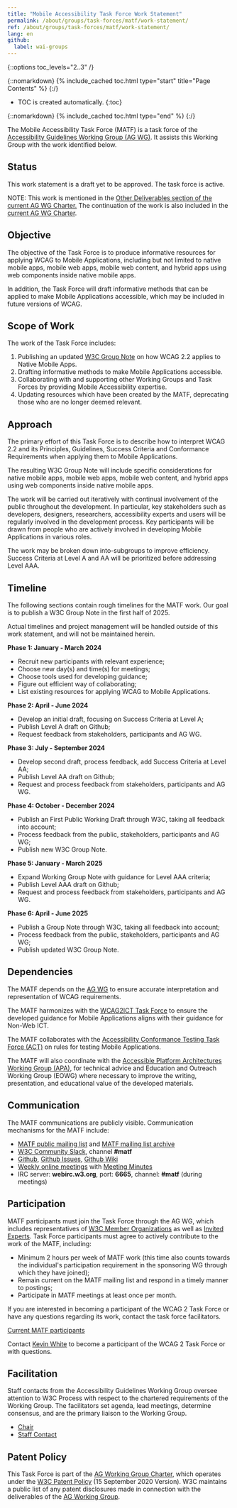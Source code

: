 ```yaml
---
title: "Mobile Accessibility Task Force Work Statement"
permalink: /about/groups/task-forces/matf/work-statement/
ref: /about/groups/task-forces/matf/work-statement/
lang: en
github:
  label: wai-groups
---
```


{::options toc_levels="2..3" /}

{::nomarkdown}
{% include_cached toc.html type="start" title="Page Contents" %}
{:/}

-   TOC is created automatically.
{:toc}

{::nomarkdown}
{% include_cached toc.html type="end" %}
{:/}

The Mobile Accessibility Task Force (MATF) is a task force of the [Accessibility Guidelines Working Group (AG WG)](/about/groups/agwg/). It assists this Working Group with the work identified below.

## Status

This work statement is a draft yet to be approved. The task force is active.

NOTE: This work is mentioned in the [Other Deliverables section of the current AG WG Charter.](https://www.w3.org/2019/12/ag-charter#ig-other-deliverables) The continuation of the work is also included in the [current AG WG Charter](https://www.w3.org/2023/11/ag-charter).

## Objective

The objective of the Task Force is to produce informative resources for applying WCAG to Mobile Applications, including but not limited to native mobile apps, mobile web apps, mobile web content, and hybrid apps using web components inside native mobile apps.

In addition, the Task Force will draft informative methods that can be applied to make Mobile Applications accessible, which may be included in future versions of WCAG.

## Scope of Work

The work of the Task Force includes:

1. Publishing an updated [W3C Group Note](https://www.w3.org/standards/types/) on how WCAG 2.2 applies to Native Mobile Apps.
2. Drafting informative methods to make Mobile Applications accessible.
3. Collaborating with and supporting other Working Groups and Task Forces by providing Mobile Accessibility expertise.
4. Updating resources which have been created by the MATF, deprecating those who are no longer deemed relevant.


## Approach

The primary effort of this Task Force is to describe how to interpret WCAG 2.2 and its Principles, Guidelines, Success Criteria and Conformance Requirements when applying them to Mobile Applications. 

The resulting W3C Group Note will include specific considerations for native mobile apps, mobile web apps, mobile web content, and hybrid apps using web components inside native mobile apps.

The work will be carried out iteratively with continual involvement of the public throughout the development. In particular, key stakeholders such as developers, designers, researchers, accessibility experts and users will be regularly involved in the development process. Key participants will be drawn from people who are actively involved in developing Mobile Applications in various roles.

The work may be broken down into-subgroups to improve efficiency. Success Criteria at Level A and AA will be prioritized before addressing Level AAA.

## Timeline

The following sections contain rough timelines for the MATF work. Our goal is to publish a W3C Group Note in the first half of 2025.

Actual timelines and project management will be handled outside of this work statement, and will not be maintained herein.

**Phase 1: January - March 2024**

* Recruit new participants with relevant experience;
* Choose new day(s) and time(s) for meetings;
* Choose tools used for developing guidance;
* Figure out efficient way of collaborating;
* List existing resources for applying WCAG to Mobile Applications.

**Phase 2: April - June 2024**

* Develop an initial draft, focusing on Success Criteria at Level A;
* Publish Level A draft on Github;
* Request feedback from stakeholders, participants and AG WG.

**Phase 3: July - September 2024**

* Develop second draft, process feedback, add Success Criteria at Level AA;
* Publish Level AA draft on Github;
* Request and process feedback from stakeholders, participants and AG WG.

**Phase 4: October - December 2024**

* Publish an First Public Working Draft through W3C, taking all feedback into account;
* Process feedback from the public, stakeholders, participants and AG WG;
* Publish new W3C Group Note.

**Phase 5: January - March 2025**

* Expand Working Group Note with guidance for Level AAA criteria;
* Publish Level AAA draft on Github;
* Request and process feedback from stakeholders, participants and AG WG.

**Phase 6: April - June 2025**

* Publish a Group Note through W3C, taking all feedback into account;
* Process feedback from the public, stakeholders, participants and AG WG;
* Publish updated W3C Group Note.

## Dependencies

The MATF depends on the [AG WG](/about/groups/agwg/) to ensure accurate interpretation and representation of WCAG requirements.

The MATF harmonizes with the [WCAG2ICT Task Force](/about/groups/task-forces/wcag2ict/) to ensure the developed guidance for Mobile Applications aligns with their guidance for Non-Web ICT.

The MATF collaborates with the [Accessibility Conformance Testing Task Force (ACT)](/about/groups/task-forces/conformance-testing/) on rules for testing Mobile Applications.

The MATF will also coordinate with the [Accessible Platform Architectures Working Group (APA)](/about/groups/apawg/), for technical advice and Education and Outreach Working Group (EOWG) where necessary to improve the writing, presentation, and educational value of the developed materials.

## Communication

The MATF communications are publicly visible. Communication mechanisms for the MATF include:

* [MATF public mailing list](mailto:public-mobile-a11y-tf@w3.org) and [MATF mailing list archive](https://lists.w3.org/Archives/Public/public-mobile-a11y-tf/)
* [W3C Community Slack](https://www.w3.org/slack-w3ccommunity-invite), channel **#matf**
* [Github](https://github.com/w3c/matf), [Github Issues](https://github.com/w3c/matf/issues), [Github Wiki](https://github.com/w3c/matf/wiki)
* [Weekly online meetings](https://www.w3.org/groups/tf/mobile-a11y-tf/calendar/) with [Meeting Minutes](https://www.w3.org/groups/tf/mobile-a11y-tf/calendar/?past=1&tf=0)
* IRC server: **webirc.w3.org**, port: **6665**, channel: **#matf** (during meetings)

## Participation

MATF participants must join the Task Force through the AG WG, which includes representatives of [W3C Member Organizations](https://www.w3.org/membership/list/) as well as [Invited Experts](https://www.w3.org/invited-experts/). Task Force participants must agree to actively contribute to the work of the MATF, including:

* Minimum 2 hours per week of MATF work (this time also counts towards the individual's participation requirement in the sponsoring WG through which they have joined);
* Remain current on the MATF mailing list and respond in a timely manner to postings;
* Participate in MATF meetings at least once per month.

If you are interested in becoming a participant of the WCAG 2 Task Force or have any questions regarding its work, contact the task force facilitators.

[Current MATF participants](https://www.w3.org/groups/tf/mobile-a11y-tf/participants/)

Contact [Kevin White](mailto:kevin@w3.org) to become a participant of the WCAG 2 Task Force or with questions.

## Facilitation

Staff contacts from the Accessibility Guidelines Working Group oversee attention to W3C Process with respect to the chartered requirements of the Working Group. The facilitators set agenda, lead meetings, determine consensus, and are the primary liaison to the Working Group.

* [Chair](https://www.w3.org/groups/tf/wcag2x-backlog/mobile-a11y-tf/#chairs)
* [Staff Contact](https://www.w3.org/groups/tf/wcag2x-backlog/mobile-a11y-tf/#staff)

## Patent Policy

This Task Force is part of the [AG Working Group Charter](https://www.w3.org/WAI/GL/charter), which operates under the [W3C Patent Policy](https://www.w3.org/Consortium/Patent-Policy-20200915/) (15 September 2020 Version). W3C maintains a public list of any patent disclosures made in connection with the deliverables of the [AG Working Group](https://www.w3.org/groups/wg/ag/ipr).